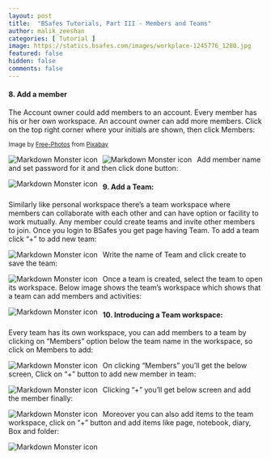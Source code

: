 ```yaml
---
layout: post
title:  "BSafes Tutorials, Part III - Members and Teams"
author: malik_zeeshan 
categories: [ Tutorial ]
image: https://statics.bsafes.com/images/workplace-1245776_1280.jpg
featured: false 
hidden: false
comments: false
---
```


#### 8. Add a member 
The Account owner could add members to an account. Every member has his or her own workspace. An account owner can add more members. Click on the top right corner where your initials are shown, then click Members:

<sup>Image by <a href="https://pixabay.com/users/free-photos-242387/">Free-Photos</a> from <a href="https://pixabay.com/photos/workplace-team-business-meeting-1245776/">Pixabay</a></sup>

<img src="https://statics.bsafes.com/images/Tutorial_8-1.png"
     alt="Markdown Monster icon"
     style="float: left; margin-right: 10px;" /> 

<img src="https://statics.bsafes.com/images/Tutorial_8-2.png"
     alt="Markdown Monster icon"
     style="float: left; margin-right: 10px;" />

Add member name and set password for it and then click done button:

<img src="https://statics.bsafes.com/images/Tutorial_8-3.png"
     alt="Markdown Monster icon"
     style="float: left; margin-right: 10px;" />

#### 9. Add a Team:
Similarly like personal workspace there’s a team workspace where members can collaborate with each other and can have option or facility to work mutually. Any member could create teams and invite other members to join. Once you login to BSafes you get page having Team. To add a team click “+” to add new team:

<img src="https://statics.bsafes.com/images/Tutorial_9-1.png"
     alt="Markdown Monster icon"
     style="float: left; margin-right: 10px;" />

Write the name of Team and click create to save the team:

<img src="https://statics.bsafes.com/images/Tutorial_9-2.png"
     alt="Markdown Monster icon"
     style="float: left; margin-right: 10px;" />

Once a team is created, select the team to open its workspace. Below image shows the team’s workspace which shows that a team can add members and activities: 

<img src="https://statics.bsafes.com/images/Tutorial_9-3.png"
     alt="Markdown Monster icon"
     style="float: left; margin-right: 10px;" />

#### 10. Introducing a Team workspace:
Every team has its own workspace, you can add members to a team by clicking on “Members” option below the team name in the workspace, so click on Members to add:

<img src="https://statics.bsafes.com/images/Tutorial_10-1.png"
     alt="Markdown Monster icon"
     style="float: left; margin-right: 10px;" />

On clicking “Members” you’ll get the below screen, Click on “+” button to add new member in team:

<img src="https://statics.bsafes.com/images/Tutorial_10-2.png"
     alt="Markdown Monster icon"
     style="float: left; margin-right: 10px;" />

Clicking “+” you’ll get below screen and add the member finally:

<img src="https://statics.bsafes.com/images/Tutorial_10-3.png"
     alt="Markdown Monster icon"
     style="float: left; margin-right: 10px;" />

Moreover you can also add items to the team workspace, click on “+” button and add items like page, notebook, diary, Box and folder:

<img src="https://statics.bsafes.com/images/Tutorial_10-4.png"
     alt="Markdown Monster icon"
     style="float: left; margin-right: 10px;" />
